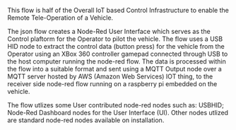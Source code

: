 This flow is half of the Overall IoT based Control Infrastructure to enable the Remote Tele-Operation of a Vehicle.

The json flow creates a Node-Red User Interface which serves as the Control plaftorm for the Operator to pilot the vehicle. The flow uses a USB HID node to extract the control data (button press) for the vehicle from the Operator using an XBox 360 controller gamepad connected through USB to the host computer running the node-red flow. The data is processed within the flow into a suitable format and sent using a MQTT Output node over a MQTT server hosted by AWS (Amazon Web Services) IOT thing, to the receiver side node-red flow running on a raspberry pi embedded on the vehicle.

The flow utlizes some User contributed node-red nodes such as: 
USBHID; 
Node-Red Dashboard nodes for the User Interface (UI). 
Other nodes utlized are standard node-red nodes available on installation.